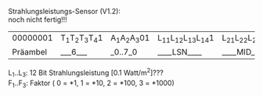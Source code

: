 Strahlungsleistungs-Sensor (V1.2):<BR>
noch nicht fertig!!!<br>

<table cellspacing="2" cellpadding="2" border="0">
<tr>
	<td align="center" valign="top">00000001</td>
	<td>T<SUB>1</SUB>T<SUB>2</SUB>T<SUB>3</SUB>T<SUB>4</SUB>1</td>
	<td>A<SUB>1</SUB>A<SUB>2</SUB>A<SUB>3</SUB>01</td>
	<td>L<SUB>11</SUB>L<SUB>12</SUB>L<SUB>13</SUB>L<SUB>14</SUB>1</td>
	<td>L<SUB>21</SUB>L<SUB>22</SUB>L<SUB>23</SUB>L<SUB>24</SUB>1</td>
	<td>L<SUB>31</SUB>L<SUB>32</SUB>L<SUB>33</SUB>L<SUB>34</SUB>1</td>
	<td>F<SUB>11</SUB>F<SUB>12</SUB>F<SUB>13</SUB>F<SUB>14</SUB>1</td>
	<td>Q<SUB>1</SUB>Q<SUB>2</SUB>Q<SUB>3</SUB>Q<SUB>4</SUB>1</td>
	<td>S<SUB>1</SUB>S<SUB>2</SUB>S<SUB>3</SUB>S<SUB>4</SUB>1</td>
</tr>
<tr>
	<td>Präambel</td>
	<td>___6___</td>
	<td>_0..7_0</td>
	<td>____LSN____</td>
	<td>____MID____</td>
	<td>____MSN____</td>
	<td>___Faktor__</td>
	<td>_Check_</td>
	<td>_Summe_</td>
</tr>
</table>
</P>

<P>L<SUB>1</SUB>..L<SUB>3</SUB>: 12 Bit Strahlungsleistung [0.1 Watt/m<sup>2</sup>]???<br>
F<SUB>1</SUB>..F<SUB>3</SUB>: Faktor ( 0 = *1,  1 = *10,  2 = *100,  3 = *1000)</P></tt>
